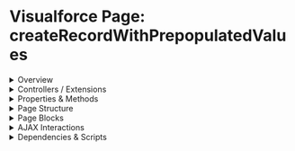# Visualforce Page: createRecordWithPrepopulatedValues

<details>
<summary>Overview</summary>

## Visualforce Page Overview: createRecordWithPrepopulatedValues

The Visualforce page 'createRecordWithPrepopulatedValues' allows users to create and edit Account records with prepopulated fields, leveraging a custom controller for additional functionality.

### Purpose of the Page
The main business function of this page is to facilitate the creation of new Account records by prepopulating the relevant fields, thereby streamlining the data entry process for users.



### Metadata
- **API Version**: 54
- **Label**: Create Record with Prepopulated Values

</details>

<details>
<summary>Controllers / Extensions</summary>

## Key Controllers / Extensions Used
- **Standard Controller**: Account
- **Custom Controller**: None
- **Extensions**: 
  - CreateRecordPrepopulatedController

</details>

<details>
<summary>Properties & Methods</summary>

## Properties
No public properties found in associated Apex controllers/extensions.

## Methods
No public methods found in associated Apex controllers/extensions.

</details>

<details>
<summary>Page Structure</summary>

### Forms
- Contains 1 `apex:form` component(s)

### Inputs
The page utilizes the following input bindings/fields:
- `{!account.Name}`
- `{!account.Type}`
- `{!account.Phone}`
- `{!account.NumberOfEmployees}`

### Buttons
The page has buttons/links linked to the following actions:
- `{!save}`
- `{!cancel}`

</details>

<details>
<summary>Page Blocks</summary>
## Page Blocks on the Page
No `apex:pageBlock` components detected.
</details>

<details>
<summary>AJAX Interactions</summary>

- No `apex:actionSupport` components detected

- No `apex:outputPanel` components with an ID detected

</details>

<details>
<summary>Dependencies & Scripts</summary>

### Objects
- `Account`
- `CreateRecordPrepopulatedController`

### Fields
- `save`
- `cancel`
- `account.Name`
- `account.Type`
- `account.Phone`
- `account.NumberOfEmployees`

### Custom Components
- No custom components detected

### Scripts
- No script tags detected

</details>